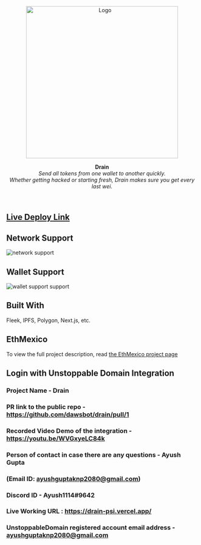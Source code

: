 <p align="center">
  <img src="https://imgur.com/VQIB0A9.png" title="Logo" width="400"/>
</p>
<p align="center">
  <b>
    Drain
  </b>
  <br/>
<i>  Send all tokens from one wallet to another quickly.
<br/>Whether getting hacked or starting fresh, Drain makes sure you get every last wei.
</i>
</p>

<br/>

## [Live Deploy Link](https://drain.on.fleek.co/)

## Network Support

<img src="https://i.imgur.com/QXyHETu.png" title="network support" />

## Wallet Support

<img src="https://i.imgur.com/IKfrIqW.png" title="wallet support support" />

## Built With

Fleek, IPFS, Polygon, Next.js, etc.

## EthMexico

To view the full project description, read [the EthMexico project page](https://ethglobal.com/showcase/drain-6f9sc)

## Login with Unstoppable Domain Integration
### Project Name - Drain
### PR link to the public repo - https://github.com/dawsbot/drain/pull/1
### Recorded Video Demo of the integration - https://youtu.be/WVGxyeLC84k
### Person of contact in case there are any questions - Ayush Gupta
### (Email ID: ayushguptaknp2080@gmail.com)
### Discord ID - Ayush1114#9642
### Live Working URL : https://drain-psi.vercel.app/
### UnstoppableDomain registered account email address - ayushguptaknp2080@gmail.com

